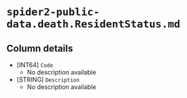 # `spider2-public-data.death.ResidentStatus.md`

## Column details

* [INT64]    `Code`
  - No description available
* [STRING]    `Description`
  - No description available

